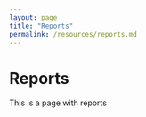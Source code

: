 ```yaml
---
layout: page
title: "Reports"
permalink: /resources/reports.md
---
```

# Reports
This is a page with reports
